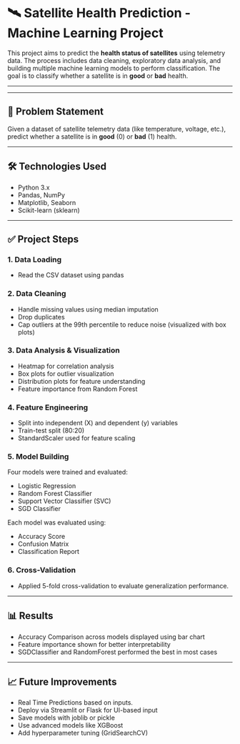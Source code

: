 # 🛰️ Satellite Health Prediction - Machine Learning Project

This project aims to predict the **health status of satellites** using telemetry data. The process includes data cleaning, exploratory data analysis, and building multiple machine learning models to perform classification. The goal is to classify whether a satellite is in **good** or **bad** health.

---


---

## 📌 Problem Statement

Given a dataset of satellite telemetry data (like temperature, voltage, etc.), predict whether a satellite is in **good** (0) or **bad** (1) health.

---

## 🛠️ Technologies Used

- Python 3.x
- Pandas, NumPy
- Matplotlib, Seaborn
- Scikit-learn (sklearn)

---

## ✅ Project Steps

### 1. Data Loading
- Read the CSV dataset using pandas

### 2. Data Cleaning
- Handle missing values using median imputation
- Drop duplicates
- Cap outliers at the 99th percentile to reduce noise (visualized with box plots)

### 3. Data Analysis & Visualization
- Heatmap for correlation analysis
- Box plots for outlier visualization
- Distribution plots for feature understanding
- Feature importance from Random Forest

### 4. Feature Engineering
- Split into independent (X) and dependent (y) variables
- Train-test split (80:20)
- StandardScaler used for feature scaling

### 5. Model Building
Four models were trained and evaluated:
- Logistic Regression
- Random Forest Classifier
- Support Vector Classifier (SVC)
- SGD Classifier

Each model was evaluated using:
- Accuracy Score
- Confusion Matrix
- Classification Report

### 6. Cross-Validation
- Applied 5-fold cross-validation to evaluate generalization performance.


---

## 📊 Results

- Accuracy Comparison across models displayed using bar chart
- Feature importance shown for better interpretability
- SGDClassifier and RandomForest performed the best in most cases

---

## 📈 Future Improvements

- Real Time Predictions based on inputs.
- Deploy via Streamlit or Flask for UI-based input
- Save models with joblib or pickle
- Use advanced models like XGBoost
- Add hyperparameter tuning (GridSearchCV)



